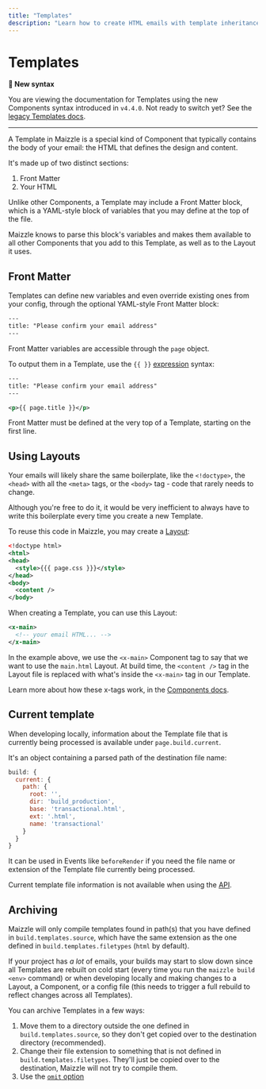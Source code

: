```yaml
---
title: "Templates"
description: "Learn how to create HTML emails with template inheritance in Maizzle"
---
```


# Templates

**👋 New syntax**

You are viewing the documentation for Templates using the new Components syntax introduced in `v4.4.0`.
Not ready to switch yet? See the [legacy Templates docs](https://v43x.maizzle.com/docs/templates).

---

A Template in Maizzle is a special kind of Component that typically contains the body of your email: the HTML that defines the design and content.

It's made up of two distinct sections:

1. Front Matter
2. Your HTML

Unlike other Components, a Template may include a Front Matter block, which is a YAML-style block of variables that you may define at the top of the file.

Maizzle knows to parse this block's variables and makes them available to all other Components that you add to this Template, as well as to the Layout it uses.

## Front Matter

Templates can define new variables and even override existing ones from your config, through the optional YAML-style Front Matter block:

<code-sample title="src/templates/example.html">

```xml
---
title: "Please confirm your email address"
---
```

</code-sample>

Front Matter variables are accessible through the `page` object.

To output them in a Template, use the `{{ }}` [expression](/docs/expressions) syntax:

<code-sample title="src/templates/example.html">

```xml
---
title: "Please confirm your email address"
---

<p>{{ page.title }}</p>
```

</code-sample>

<alert type="warning">Front Matter must be defined at the very top of a Template, starting on the first line.</alert>

## Using Layouts

Your emails will likely share the same boilerplate, like the `<!doctype>`, the `<head>` with all the `<meta>` tags, or the `<body>` tag - code that rarely needs to change.

Although you're free to do it, it would be very inefficient to always have to write this boilerplate every time you create a new Template.

To reuse this code in Maizzle, you may create a [Layout](/docs/layouts):

<code-sample title="src/layouts/main.html">

  ```xml
  <!doctype html>
  <html>
  <head>
    <style>{{{ page.css }}}</style>
  </head>
  <body>
    <content />
  </body>
  ```

</code-sample>

When creating a Template, you can use this Layout:

<code-sample title="src/templates/example.html">

```xml
<x-main>
  <!-- your email HTML... -->
</x-main>
```

</code-sample>

In the example above, we use the `<x-main>` Component tag to say that we want to use the `main.html` Layout. At build time, the `<content />` tag in the Layout file is replaced with what's inside the `<x-main>` tag in our Template.

Learn more about how these x-tags work, in the [Components docs](/docs/components#x-tag).

## Current template

When developing locally, information about the Template file that is currently being processed is available under `page.build.current`.

It's an object containing a parsed path of the destination file name:

<code-sample>

```js
build: {
  current: {
    path: {
      root: '',
      dir: 'build_production',
      base: 'transactional.html',
      ext: '.html',
      name: 'transactional'
    }
  }
}
```

</code-sample>

It can be used in Events like `beforeRender` if you need the file name or extension of the Template file currently being processed.

<alert>Current template file information is not available when using the [API](/docs/api).</alert>

## Archiving

Maizzle will only compile templates found in path(s) that you have defined in `build.templates.source`, which have the same extension as the one defined in `build.templates.filetypes` (`html` by default).

If your project has _a lot_ of emails, your builds may start to slow down since all Templates are rebuilt on cold start (every time you run the `maizzle build <env>` command) or when developing locally and making changes to a Layout, a Component, or a config file (this needs to trigger a full rebuild to reflect changes across all Templates).

You can archive Templates in a few ways:

1. Move them to a directory outside the one defined in `build.templates.source`, so they don't get copied over to the destination directory (recommended).
2. Change their file extension to something that is not defined in `build.templates.filetypes`. They'll just be copied over to the destination, Maizzle will not try to compile them.
3. Use the [`omit` option](/docs/configuration/templates#omit)
